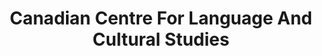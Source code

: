---
title: "Canadian Centre For Language And Cultural Studies"
url: /toronto/canadian-centre-for-language-and-cultural-studies/
shop: shop
---
